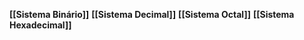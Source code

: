 **[[Sistema Binário]]**
**[[Sistema Decimal]]**
**[[Sistema Octal]]**
**[[Sistema Hexadecimal]]**



